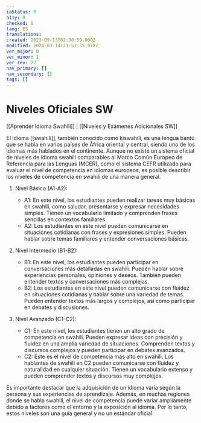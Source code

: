 ```yaml
---
iaStatus: 0
a11y: 0
checked: 0
lang: ES
translations: 
created: 2023-09-13T02:30:59.000Z
modified: 2024-03-14T21:53:35.978Z
ver_major: 0
ver_minor: 1
ver_rev: 22
nav_primary: []
nav_secondary: []
tags: []
---
```

# Niveles Oficiales SW

[[Aprender Idioma Swahili]] | [[Niveles y Exámenes Adicionales SW]]

El idioma [[swahili]], también conocido como kiswahili, es una lengua bantú que se habla en varios países de África oriental y central, siendo uno de los idiomas más hablados en el continente. Aunque no existe un sistema oficial de niveles de idioma swahili comparables al Marco Común Europeo de Referencia para las Lenguas (MCER), como el sistema CEFR utilizado para evaluar el nivel de competencia en idiomas europeos, es posible describir los niveles de competencia en swahili de una manera general.

1. Nivel Básico (A1-A2):
    
    - A1: En este nivel, los estudiantes pueden realizar tareas muy básicas en swahili, como saludar, presentarse y expresar necesidades simples. Tienen un vocabulario limitado y comprenden frases sencillas en contextos familiares.
    - A2: Los estudiantes en este nivel pueden comunicarse en situaciones cotidianas con frases y expresiones simples. Pueden hablar sobre temas familiares y entender conversaciones básicas.
2. Nivel Intermedio (B1-B2):
    
    - B1: En este nivel, los estudiantes pueden participar en conversaciones más detalladas en swahili. Pueden hablar sobre experiencias personales, opiniones y deseos. También pueden entender textos y conversaciones más complejas.
    - B2: Los estudiantes en este nivel pueden comunicarse con fluidez en situaciones cotidianas y hablar sobre una variedad de temas. Pueden entender textos más largos y complejos, así como participar en debates y discusiones.
3. Nivel Avanzado (C1-C2):
    
    - C1: En este nivel, los estudiantes tienen un alto grado de competencia en swahili. Pueden expresar ideas con precisión y fluidez en una amplia variedad de situaciones. Comprenden textos y discursos complejos y pueden participar en debates avanzados.
    - C2: Este es el nivel de competencia más alto en swahili. Los hablantes de swahili en C2 pueden comunicarse con fluidez y naturalidad en cualquier situación. Tienen un vocabulario extenso y pueden comprender textos y discursos muy complejos.

Es importante destacar que la adquisición de un idioma varía según la persona y sus experiencias de aprendizaje. Además, en muchas regiones donde se habla swahili, el nivel de competencia puede variar ampliamente debido a factores como el entorno y la exposición al idioma. Por lo tanto, estos niveles son una guía general y no un estándar oficial.
